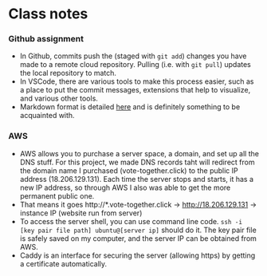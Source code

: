# Class notes

### Github assignment
- In Github, commits push the (staged with `git add`) changes you have made to a remote cloud repository. Pulling (i.e. with `git pull`) updates the local repository to match.
- In VSCode, there are various tools to make this process easier, such as a place to put the commit messages, extensions that help to visualize, and various other tools.
- Markdown format is detailed [here](https://docs.github.com/en/get-started/writing-on-github/getting-started-with-writing-and-formatting-on-github/basic-writing-and-formatting-syntax#quoting-code) and is definitely something to be acquainted with.

### AWS
- AWS allows you to purchase a server space, a domain, and set up all the DNS stuff. For this project, we made DNS records taht will redirect from the domain name I purchased (vote-together.click) to the public IP address (18.206.129.131). Each time the server stops and starts, it has a new IP address, so through AWS I also was able to get the more permanent public one.
- That means it goes http://*.vote-together.click -> http://18.206.129.131 -> instance IP (website run from server)
- To access the server shell, you can use command line code. `ssh -i [key pair file path] ubuntu@[server ip]` should do it. The key pair file is safely saved on my computer, and the server IP can be obtained from AWS.
- Caddy is an interface for securing the server (allowing https) by getting a certificate automatically.
